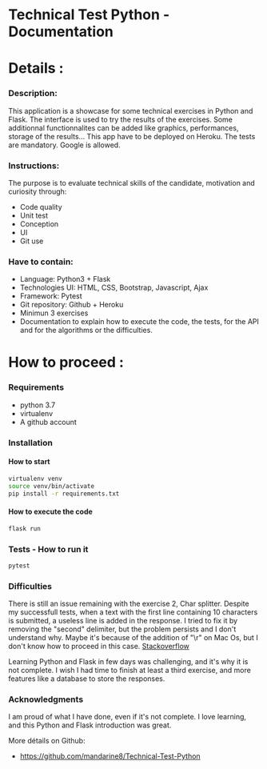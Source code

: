 # Technical Test Python - Documentation


Details :
=========

### Description:
This application is a showcase for some technical exercises in Python and Flask.
The interface is used to try the results of the exercises.
Some additionnal functionnalites can be added like graphics, performances, storage of the results...
This app have to be deployed on Heroku. The tests are mandatory. Google is allowed.

### Instructions:
The purpose is to evaluate technical skills of the candidate, motivation and curiosity through:
* Code quality
* Unit test
* Conception
* UI
* Git use

### Have to contain:
* Language: Python3 + Flask
* Technologies UI: HTML, CSS, Bootstrap, Javascript, Ajax
* Framework: Pytest
* Git repository: Github + Heroku
* Minimun 3 exercises
* Documentation to explain how to execute the code, the tests, for the API and for the algorithms or the difficulties.


How to proceed :
================

### Requirements
* python 3.7
* virtualenv
* A github account

### Installation

#### How to start
```sh
virtualenv venv
source venv/bin/activate
pip install -r requirements.txt
```

#### How to execute the code
```sh
flask run
```

### Tests - How to run it
```sh
pytest
```

### Difficulties

There is still an issue remaining with the exercise 2, Char splitter.
Despite my successfull tests, when a text with the first line containing 10 characters
is submitted, a useless line is added in the response.
I tried to fix it by removing the "second" delimiter, but the problem persists and I don't understand why.
Maybe it's because of the addition of "\r" on Mac Os, but I don't know how to proceed in this case.
[Stackoverflow](https://stackoverflow.com/a/22233816)

Learning Python and Flask in few days was challenging, and it's why it is not complete.
I wish I had time to finish at least a third exercise, and more features like a database
to store the responses.

### Acknowledgments

I am proud of what I have done, even if it's not complete.
I love learning, and this Python and Flask introduction was great.





More détails on Github:
* https://github.com/mandarine8/Technical-Test-Python
